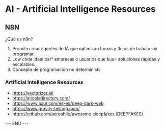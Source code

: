 # AI - Artificial Intelligence Resources

## N8N

¿Qué es n8n?
1. Permite crear agentes de IA que optimizan tareas y flujos de trabajo sin programar. 
2. Low code Ideal par° empresas o usuarios que bus= soluciones rapidas y escalables. 
3. Concepto de programacion no determinists 

### Artificial Intelligence Resources

* https://vectorizer.ai/
* https://aitoolsdirectory.com/
* https://www.axur.com/es-es/deep-dark-web
* https://www.gravity-testing.com/
* https://github.com/aerophile/awesome-deepfakes (DEEPFAKES)

--- END ---
